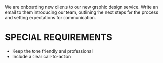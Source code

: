 We are onboarding new clients to our new graphic design service. Write an email to them introducing our team, outlining the next steps for the process and setting expectations for communication.

# SPECIAL REQUIREMENTS
- Keep the tone friendly and professional
- Include a clear call-to-action